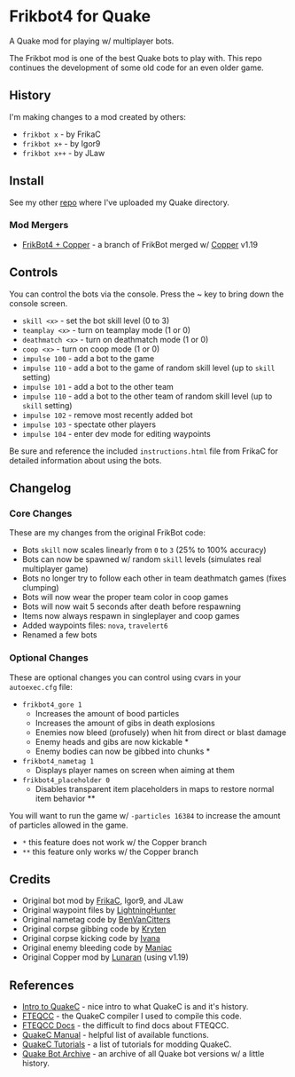 # Frikbot4 for Quake

A Quake mod for playing w/ multiplayer bots.

The Frikbot mod is one of the best Quake bots to play with.  This repo continues the development of some old code for an even older game.

## History

I'm making changes to a mod created by others:

- ``frikbot x`` - by FrikaC
- ``frikbot x+`` - by Igor9
- ``frikbot x++`` - by JLaw

## Install

See my other [repo](https://github.com/whipowill/quake-dir) where I've uploaded my Quake directory.

### Mod Mergers

- [FrikBot4 + Copper](https://github.com/whipowill/quake-mod-frikbot4/tree/copper) - a branch of FrikBot merged w/ [Copper](http://lunaran.com/copper/) v1.19

## Controls

You can control the bots via the console.  Press the ~ key to bring down the console screen.

- ``skill <x>`` - set the bot skill level (0 to 3)
- ``teamplay <x>`` - turn on teamplay mode (1 or 0)
- ``deathmatch <x>`` - turn on deathmatch mode (1 or 0)
- ``coop <x>`` - turn on coop mode (1 or 0)
- ``impulse 100`` - add a bot to the game
- ``impulse 110`` - add a bot to the game of random skill level (up to ``skill`` setting)
- ``impulse 101`` - add a bot to the other team
- ``impulse 110`` - add a bot to the other team of random skill level (up to ``skill`` setting)
- ``impulse 102`` - remove most recently added bot
- ``impulse 103`` - spectate other players
- ``impulse 104`` - enter dev mode for editing waypoints

Be sure and reference the included ``instructions.html`` file from FrikaC for detailed information about using the bots.

## Changelog

### Core Changes

These are my changes from the original FrikBot code:

- Bots ``skill`` now scales linearly from ``0`` to ``3`` (25% to 100% accuracy)
- Bots can now be spawned w/ random ``skill`` levels (simulates real multiplayer game)
- Bots no longer try to follow each other in team deathmatch games (fixes clumping)
- Bots will now wear the proper team color in coop games
- Bots will now wait 5 seconds after death before respawning
- Items now always respawn in singleplayer and coop games
- Added waypoints files: ``nova``, ``travelert6``
- Renamed a few bots

### Optional Changes

These are optional changes you can control using cvars in your ``autoexec.cfg`` file:

- ``frikbot4_gore 1``
    - Increases the amount of bood particles
    - Increases the amount of gibs in death explosions
    - Enemies now bleed (profusely) when hit from direct or blast damage
    - Enemy heads and gibs are now kickable *
    - Enemy bodies can now be gibbed into chunks *
- ``frikbot4_nametag 1``
    - Displays player names on screen when aiming at them
- ``frikbot4_placeholder 0``
    - Disables transparent item placeholders in maps to restore normal item behavior **

You will want to run the game w/ ``-particles 16384`` to increase the amount of particles allowed in the game.

- ``*`` this feature does not work w/ the Copper branch
- ``**`` this feature only works w/ the Copper branch

## Credits

- Original bot mod by [FrikaC](https://www.moddb.com/mods/frikbot-x), Igor9, and JLaw
- Original waypoint files by [LightningHunter](https://www.celephais.net/board/view_thread.php?id=60404)
- Original nametag code by [BenVanCitters](https://gist.github.com/BenVanCitters/a157f58e906bf00adc39a484cbcee12f)
- Original corpse gibbing code by [Kryten](https://www.insideqc.com/qctut/qctut-33.shtml)
- Original corpse kicking code by [Ivana](http://www.insideqc.com/qctut/lesson-52.shtml)
- Original enemy bleeding code by [Maniac](https://www.insideqc.com/qctut/qctut-47.shtml)
- Original Copper mod by [Lunaran](http://lunaran.com/copper/) (using v1.19)

## References

- [Intro to QuakeC](https://codedocs.org/what-is/quakec) - nice intro to what QuakeC is and it's history.
- [FTEQCC](https://fte.triptohell.info/downloads) - the QuakeC compiler I used to compile this code.
- [FTEQCC Docs](https://fte.triptohell.info/moodles/fteqcc/README.html) - the difficult to find docs about FTEQCC.
- [QuakeC Manual](http://www.cataboligne.org/extra/qcmanual.html#Names) - helpful list of available functions.
- [QuakeC Tutorials](https://quakewiki.org/wiki/QuakeC_tutorials) - a list of tutorials for modding QuakeC.
- [Quake Bot Archive](https://github.com/Jason2Brownlee/QuakeBotArchive) - an archive of all Quake bot versions w/ a little history.